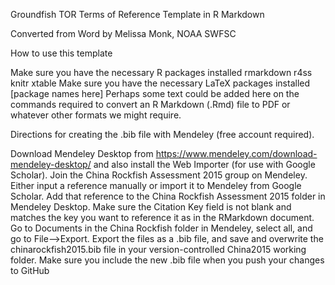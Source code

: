 Groundfish TOR
Terms of Reference Template in R Markdown

Converted from Word by Melissa Monk, NOAA SWFSC

How to use this template

Make sure you have the necessary R packages installed
rmarkdown
r4ss
knitr
xtable
Make sure you have the necessary LaTeX packages installed
[package names here]
Perhaps some text could be added here on the commands required to convert an R Markdown (.Rmd) file to PDF or whatever other formats we might require.

Directions for creating the .bib file with Mendeley (free account required).

Download Mendeley Desktop from https://www.mendeley.com/download-mendeley-desktop/ and also install the Web Importer (for use with Google Scholar).
Join the China Rockfish Assessment 2015 group on Mendeley.
Either input a reference manually or import it to Mendeley from Google Scholar.
Add that reference to the China Rockfish Assessment 2015 folder in Mendeley Desktop.
Make sure the Citation Key field is not blank and matches the key you want to reference it as in the RMarkdown document.
Go to Documents in the China Rockfish folder in Mendeley, select all, and go to File-->Export.
Export the files as a .bib file, and save and overwrite the chinarockfish2015.bib file in your version-controlled China2015 working folder.
Make sure you include the new .bib file when you push your changes to GitHub
